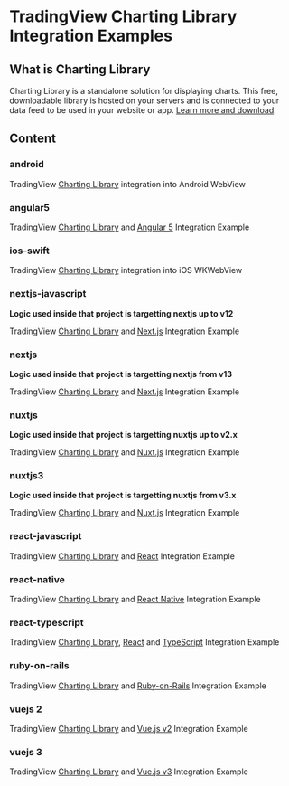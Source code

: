 # TradingView Charting Library Integration Examples

## What is Charting Library

Charting Library is a standalone solution for displaying charts. This free, downloadable library is hosted on your servers and is connected to your data feed to be used in your website or app. [Learn more and download](https://www.tradingview.com/HTML5-stock-forex-bitcoin-charting-library/).

## Content

### android

TradingView [Charting Library](https://www.tradingview.com/HTML5-stock-forex-bitcoin-charting-library/) integration into Android WebView

### angular5

TradingView [Charting Library](https://www.tradingview.com/HTML5-stock-forex-bitcoin-charting-library/) and [Angular 5](https://angular.io/) Integration Example

### ios-swift

TradingView [Charting Library](https://www.tradingview.com/HTML5-stock-forex-bitcoin-charting-library/) integration into iOS WKWebView

### nextjs-javascript

**Logic used inside that project is targetting nextjs up to v12**

TradingView [Charting Library](https://www.tradingview.com/HTML5-stock-forex-bitcoin-charting-library/) and [Next.js](https://nextjs.org/) Integration Example

### nextjs

**Logic used inside that project is targetting nextjs from v13**

TradingView [Charting Library](https://www.tradingview.com/HTML5-stock-forex-bitcoin-charting-library/) and [Next.js](https://nextjs.org/) Integration Example

### nuxtjs

**Logic used inside that project is targetting nuxtjs up to v2.x**

TradingView [Charting Library](https://www.tradingview.com/HTML5-stock-forex-bitcoin-charting-library/) and [Nuxt.js](https://nuxtjs.org/) Integration Example

### nuxtjs3

**Logic used inside that project is targetting nuxtjs from v3.x**

TradingView [Charting Library](https://www.tradingview.com/HTML5-stock-forex-bitcoin-charting-library/) and [Nuxt.js](https://nuxtjs.org/) Integration Example

### react-javascript

TradingView [Charting Library](https://www.tradingview.com/HTML5-stock-forex-bitcoin-charting-library/) and [React](https://reactjs.org) Integration Example

### react-native

TradingView [Charting Library](https://www.tradingview.com/HTML5-stock-forex-bitcoin-charting-library/) and [React Native](https://facebook.github.io/react-native/) Integration Example

### react-typescript

TradingView [Charting Library](https://www.tradingview.com/HTML5-stock-forex-bitcoin-charting-library/), [React](https://reactjs.org) and [TypeScript](https://www.typescriptlang.org/) Integration Example

### ruby-on-rails

TradingView [Charting Library](https://www.tradingview.com/HTML5-stock-forex-bitcoin-charting-library/) and [Ruby-on-Rails](http://rubyonrails.org/) Integration Example

### vuejs 2

TradingView [Charting Library](https://www.tradingview.com/HTML5-stock-forex-bitcoin-charting-library/) and [Vue.js v2](https://vuejs.org/) Integration Example

### vuejs 3

TradingView [Charting Library](https://www.tradingview.com/HTML5-stock-forex-bitcoin-charting-library/) and [Vue.js v3](https://vuejs.org/) Integration Example
